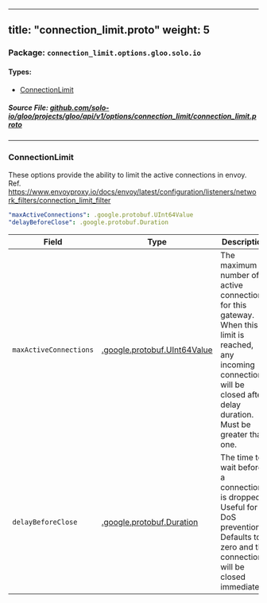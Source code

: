 
---
title: "connection_limit.proto"
weight: 5
---

<!-- Code generated by solo-kit. DO NOT EDIT. -->


### Package: `connection_limit.options.gloo.solo.io` 
#### Types:


- [ConnectionLimit](#connectionlimit)
  



##### Source File: [github.com/solo-io/gloo/projects/gloo/api/v1/options/connection_limit/connection_limit.proto](https://github.com/solo-io/gloo/blob/master/projects/gloo/api/v1/options/connection_limit/connection_limit.proto)





---
### ConnectionLimit

 
These options provide the ability to limit the active connections in envoy.
Ref. https://www.envoyproxy.io/docs/envoy/latest/configuration/listeners/network_filters/connection_limit_filter

```yaml
"maxActiveConnections": .google.protobuf.UInt64Value
"delayBeforeClose": .google.protobuf.Duration

```

| Field | Type | Description |
| ----- | ---- | ----------- | 
| `maxActiveConnections` | [.google.protobuf.UInt64Value](https://developers.google.com/protocol-buffers/docs/reference/csharp/class/google/protobuf/well-known-types/u-int-64-value) | The maximum number of active connections for this gateway. When this limit is reached, any incoming connection will be closed after delay duration. Must be greater than one. |
| `delayBeforeClose` | [.google.protobuf.Duration](https://developers.google.com/protocol-buffers/docs/reference/csharp/class/google/protobuf/well-known-types/duration) | The time to wait before a connection is dropped. Useful for DoS prevention. Defaults to zero and the connection will be closed immediately. |





<!-- Start of HubSpot Embed Code -->
<script type="text/javascript" id="hs-script-loader" async defer src="//js.hs-scripts.com/5130874.js"></script>
<!-- End of HubSpot Embed Code -->

